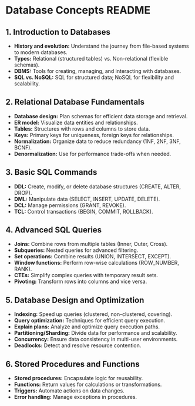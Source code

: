 # Database Concepts README

## 1. Introduction to Databases
- **History and evolution:** Understand the journey from file-based systems to modern databases.
- **Types:** Relational (structured tables) vs. Non-relational (flexible schemas).
- **DBMS:** Tools for creating, managing, and interacting with databases.
- **SQL vs. NoSQL:** SQL for structured data; NoSQL for flexibility and scalability.

## 2. Relational Database Fundamentals
- **Database design:** Plan schemas for efficient data storage and retrieval.
- **ER model:** Visualize data entities and relationships.
- **Tables:** Structures with rows and columns to store data.
- **Keys:** Primary keys for uniqueness, foreign keys for relationships.
- **Normalization:** Organize data to reduce redundancy (1NF, 2NF, 3NF, BCNF).
- **Denormalization:** Use for performance trade-offs when needed.

## 3. Basic SQL Commands
- **DDL:** Create, modify, or delete database structures (CREATE, ALTER, DROP).
- **DML:** Manipulate data (SELECT, INSERT, UPDATE, DELETE).
- **DCL:** Manage permissions (GRANT, REVOKE).
- **TCL:** Control transactions (BEGIN, COMMIT, ROLLBACK).

## 4. Advanced SQL Queries
- **Joins:** Combine rows from multiple tables (Inner, Outer, Cross).
- **Subqueries:** Nested queries for advanced filtering.
- **Set operations:** Combine results (UNION, INTERSECT, EXCEPT).
- **Window functions:** Perform row-wise calculations (ROW_NUMBER, RANK).
- **CTEs:** Simplify complex queries with temporary result sets.
- **Pivoting:** Transform rows into columns and vice versa.

## 5. Database Design and Optimization
- **Indexing:** Speed up queries (clustered, non-clustered, covering).
- **Query optimization:** Techniques for efficient query execution.
- **Explain plans:** Analyze and optimize query execution paths.
- **Partitioning/Sharding:** Divide data for performance and scalability.
- **Concurrency:** Ensure data consistency in multi-user environments.
- **Deadlocks:** Detect and resolve resource contention.

## 6. Stored Procedures and Functions
- **Stored procedures:** Encapsulate logic for reusability.
- **Functions:** Return values for calculations or transformations.
- **Triggers:** Automate actions on data changes.
- **Error handling:** Manage exceptions in procedures.
